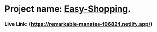 # Project name: [Easy-Shopping](https://remarkable-manatee-f96824.netlify.app/).

### Live Link: (https://remarkable-manatee-f96824.netlify.app/)
